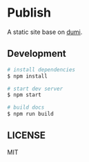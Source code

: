 # Publish

A static site base on [dumi](https://d.umijs.org).

## Development

```bash
# install dependencies
$ npm install

# start dev server
$ npm start

# build docs
$ npm run build
```

## LICENSE

MIT
